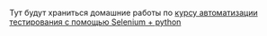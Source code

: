 Тут будут храниться домашние работы по <a href="https://stepik.org/course/575/syllabus"> курсу автоматизации тестирования с помощью Selenium + python</a>
